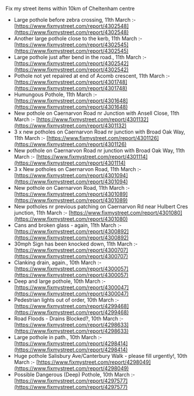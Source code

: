 Fix my street items within 10km of Cheltenham centre

<!-- fix_marker starts -->

- Large pothole before zebra crossing, 11th March :- [https://www.fixmystreet.com/report/4302548](https://www.fixmystreet.com/report/4302548)
- Another large pothole close to the kerb, 11th March :- [https://www.fixmystreet.com/report/4302545](https://www.fixmystreet.com/report/4302545)
- Large pothole just after bend in the road., 11th March :- [https://www.fixmystreet.com/report/4302542](https://www.fixmystreet.com/report/4302542)
- Pothole not yet repaired at end of Acomb crescent, 11th March :- [https://www.fixmystreet.com/report/4301748](https://www.fixmystreet.com/report/4301748)
- Humungous Pothole, 11th March :- [https://www.fixmystreet.com/report/4301648](https://www.fixmystreet.com/report/4301648)
- New pothole on Caernarvon Road nr Junction with Ansell Close, 11th March :- [https://www.fixmystreet.com/report/4301132](https://www.fixmystreet.com/report/4301132)
- 3 x new potholes on Caernarvon Road nr junction with Broad Oak Way, 11th March :- [https://www.fixmystreet.com/report/4301126](https://www.fixmystreet.com/report/4301126)
- New pothole on Caernarvon Road nr junction with Broad Oak Way, 11th March :- [https://www.fixmystreet.com/report/4301114](https://www.fixmystreet.com/report/4301114)
- 3 x New potholes on Caernarvon Road, 11th March :- [https://www.fixmystreet.com/report/4301094](https://www.fixmystreet.com/report/4301094)
- New pothole on Caernarvon Road, 11th March :- [https://www.fixmystreet.com/report/4301089](https://www.fixmystreet.com/report/4301089)
- New potholes nr previous patching on Caernarvon Rd near Hulbert Cres junction, 11th March :- [https://www.fixmystreet.com/report/4301080](https://www.fixmystreet.com/report/4301080)
- Cans and broken glass - again, 11th March :- [https://www.fixmystreet.com/report/4300892](https://www.fixmystreet.com/report/4300892)
- 30mph Sign has been knocked down, 11th March :- [https://www.fixmystreet.com/report/4300707](https://www.fixmystreet.com/report/4300707)
- Clanking drain, again., 10th March :- [https://www.fixmystreet.com/report/4300057](https://www.fixmystreet.com/report/4300057)
- Deep and large pothole, 10th March :- [https://www.fixmystreet.com/report/4300047](https://www.fixmystreet.com/report/4300047)
- Pedestrian lights out of order, 10th March :- [https://www.fixmystreet.com/report/4299468](https://www.fixmystreet.com/report/4299468)
- Road Floods - Drains Blocked?, 10th March :- [https://www.fixmystreet.com/report/4298633](https://www.fixmystreet.com/report/4298633)
- Large pothole in path., 10th March :- [https://www.fixmystreet.com/report/4298414](https://www.fixmystreet.com/report/4298414)
- Huge pothole Salisbury Ave/Canterbury Walk - please fill urgently!, 10th March :- [https://www.fixmystreet.com/report/4298049](https://www.fixmystreet.com/report/4298049)
- Possible Dangerous (Deep) Pothole, 10th March :- [https://www.fixmystreet.com/report/4297577](https://www.fixmystreet.com/report/4297577)

<!-- fix_marker ends -->